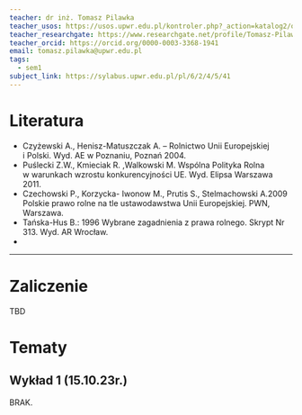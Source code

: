 ```yaml
---
teacher: dr inż. Tomasz Pilawka
teacher_usos: https://usos.upwr.edu.pl/kontroler.php?_action=katalog2/osoby/pokazOsobe&os_id=16967
teacher_researchgate: https://www.researchgate.net/profile/Tomasz-Pilawka-3
teacher_orcid: https://orcid.org/0000-0003-3368-1941
email: tomasz.pilawka@upwr.edu.pl
tags:
  - sem1
subject_link: https://sylabus.upwr.edu.pl/pl/6/2/4/5/41
---
```


# Literatura

- Czyżewski A., Henisz-Matuszczak A. – Rolnictwo Unii Europejskiej i Polski. Wyd. AE w Poznaniu, Poznań 2004.
- Puślecki Z.W., Kmieciak R. ,Walkowski M. Wspólna Polityka Rolna w warunkach wzrostu konkurencyjności UE. Wyd. Elipsa Warszawa 2011.
- Czechowski P., Korzycka- Iwonow M., Prutis S., Stelmachowski A.2009 Polskie prawo rolne na tle ustawodawstwa Unii Europejskiej. PWN, Warszawa.
- Tańska-Hus B.: 1996 Wybrane zagadnienia z prawa rolnego. Skrypt Nr 313. Wyd. AR Wrocław.
-
---

# Zaliczenie

TBD

# Tematy

## Wykład 1 (15.10.23r.)

BRAK.
